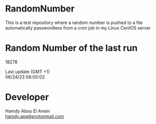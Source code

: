# RandomNumber    
This is a test repository where a random number is pushed to a file automatically passwordless from a cron job in my Linux CentOS server    
# Random Number of the last run   
18278
      
Last update (GMT +1)    
06/24/23 08:00:02
# Developer    
Hamdy Abou El Anein   
hamdy.aea@protonmail.com
